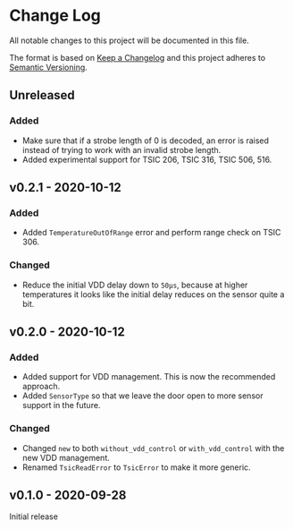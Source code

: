 # Change Log

All notable changes to this project will be documented in this file.

The format is based on [Keep a Changelog](http://keepachangelog.com/)
and this project adheres to [Semantic Versioning](http://semver.org/).

## Unreleased

### Added

 - Make sure that if a strobe length of 0 is decoded, an error is raised instead of
   trying to work with an invalid strobe length.
 - Added experimental support for TSIC 206, TSIC 316, TSIC 506, 516.

## v0.2.1 - 2020-10-12

### Added

 - Added `TemperatureOutOfRange` error and perform range check on TSIC 306.

### Changed

 - Reduce the initial VDD delay down to `50µs`, because at higher temperatures it looks
   like the initial delay reduces on the sensor quite a bit.

## v0.2.0 - 2020-10-12

### Added

 - Added support for VDD management. This is now the recommended approach.
 - Added `SensorType` so that we leave the door open to more sensor support in the future.

### Changed

 - Changed `new` to both `without_vdd_control` or `with_vdd_control` with the new VDD management.
 - Renamed `TsicReadError` to `TsicError` to make it more generic.

## v0.1.0 - 2020-09-28

Initial release